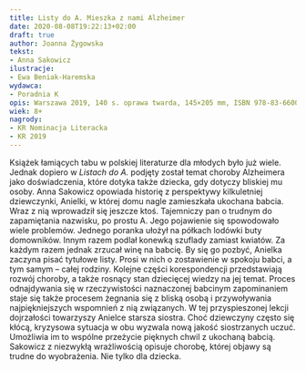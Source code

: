 ```yaml
---
title: Listy do A. Mieszka z nami Alzheimer 
date: 2020-08-08T19:22:13+02:00
draft: true
author: Joanna Żygowska
tekst:
- Anna Sakowicz 
ilustracje:
- Ewa Beniak-Haremska
wydawca:
- Poradnia K
opis: Warszawa 2019, 140 s. oprawa twarda, 145×205 mm, ISBN 978-83-66005-60-0
wiek: 8+
nagrody:
- KR Nominacja Literacka
- KR 2019
---
```

Książek łamiących tabu w polskiej literaturze dla młodych było już wiele. Jednak dopiero w _Listach do A._ podjęty został temat choroby Alzheimera jako doświadczenia, które dotyka także dziecka, gdy dotyczy bliskiej mu osoby. Anna Sakowicz opowiada historię z perspektywy kilkuletniej dziewczynki, Anielki, w której domu nagle zamieszkała ukochana babcia. Wraz z nią wprowadził się jeszcze ktoś. Tajemniczy pan o trudnym do zapamiętania nazwisku, po prostu A. Jego pojawienie się spowodowało wiele problemów. Jednego poranka ułożył na półkach lodówki buty domowników. Innym razem podlał konewką szuflady zamiast kwiatów. Za każdym razem jednak zrzucał winę na babcię. By się go pozbyć, Anielka zaczyna pisać tytułowe listy. Prosi w nich o zostawienie w spokoju babci, a tym samym – całej rodziny. Kolejne części korespondencji przedstawiają rozwój choroby, a także rosnący stan dziecięcej wiedzy na jej temat. Proces odnajdywania się w rzeczywistości naznaczonej babcinym zapominaniem staje się także procesem żegnania się z bliską osobą i przywoływania najpiękniejszych wspomnień z nią związanych. W tej przyspieszonej lekcji dojrzałości towarzyszy Anielce starsza siostra. Choć dziewczyny często się kłócą, kryzysowa sytuacja w obu wyzwala nową jakość siostrzanych uczuć. Umożliwia im to wspólne przeżycie pięknych chwil z ukochaną babcią. Sakowicz z niezwykłą wrażliwością opisuje chorobę, której objawy są trudne do wyobrażenia. Nie tylko dla dziecka.
